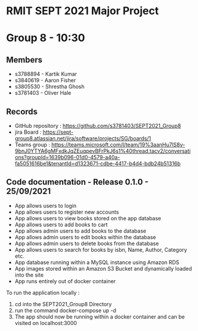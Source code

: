# RMIT SEPT 2021 Major Project

# Group 8 - 10:30

## Members
* s3788894 - Kartik Kumar
* s3840619 - Aaron Fisher
* s3805530 - Shrestha Ghosh
* s3781403 - Oliver Hale

## Records

* GitHub repository : https://github.com/s3781403/SEPT2021_Group8 
* jira Board : https://sept-group8.atlassian.net/jira/software/projects/SG/boards/1
* Teams group : https://teams.microsoft.com/l/team/19%3aanHu7lS8y-9bnJ0YTYA6gMFxdkJqZEuqpevBFrPkJ6s1%40thread.tacv2/conversations?groupId=1639b096-01d0-4579-a40a-fa5051616be1&tenantId=d1323671-cdbe-4417-b4d4-bdb24b51316b
	
## Code documentation - Release 0.1.0 - 25/09/2021

* App allows users to login
* App allows users to register new accounts
* App allows users to view books stored on the app database
* App allows users to add books to cart
* App allows admin users to add books to the database
* App allows admin users to edit books within the database
* App allows admin users to delete books from the database
* App allows users to search for books by isbn, Name, Author, Category etc.
* App database running within a MySQL instance using Amazon RDS
* App images stored within an Amazon S3 Bucket and dynamically loaded into the site
* App runs entirely out of docker container

To run the application locally :
1) cd into the SEPT2021_Group8 Directory
2) run the command docker-compose up -d
3) The app should now be running within a docker container and can be visited on localhost:3000



